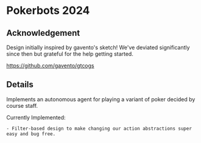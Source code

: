 # Pokerbots 2024

## Acknowledgement

Design initially inspired by gavento's sketch! We've deviated significantly since then but grateful for the help getting started.

https://github.com/gavento/gtcogs
 
## Details


Implements an autonomous agent for playing a variant of poker decided by course staff. 

Currently Implemented:

    - Filter-based design to make changing our action abstractions super easy and bug free.

